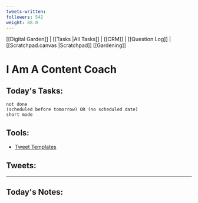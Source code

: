 ```yaml
---
tweets-written: 
followers: 542
weight: 88.0
---
```

[[Digital Garden]] | [[Tasks |All Tasks]] | [[CRM]] | [[Question Log]] | [[Scratchpad.canvas |Scratchpad]]
[[Gardening]]

# I Am A Content Coach

## Today's Tasks:
```tasks
not done
(scheduled before tomorrow) OR (no scheduled date)
short mode
```

## Tools:
- [Tweet Templates](https://www.notion.so/100-Tweet-Templates-with-Examples-fbdcc37fc2e04447ac452d310094e9d1)

## Tweets:


---
## Today's Notes:

